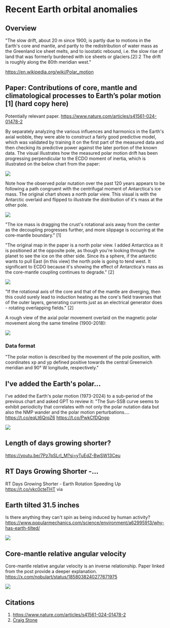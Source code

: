 # Recent Earth orbital anomalies

## Overview

"The slow drift, about 20 m since 1900, is partly due to motions in the Earth's core and mantle, and partly to the redistribution of water mass as the Greenland ice sheet melts, and to isostatic rebound, i.e. the slow rise of land that was formerly burdened with ice sheets or glaciers.[2]: 2  The drift is roughly along the 80th meridian west."

https://en.wikipedia.org/wiki/Polar_motion

## Paper: Contributions of core, mantle and climatological processes to Earth’s polar motion [1] (hard copy here)

Potentially relevant paper. https://www.nature.com/articles/s41561-024-01478-2

By separately analyzing the various influences and harmonics in the Earth's axial wobble, they were able to construct a fairly good predictive model, which was validated by training it on the first part of the measured data and then checking its predictive power against the later portion of the known data. The visual illustrates how the measured polar motion drift has been progressing perpendicular to the ECDO moment of inertia, which is illustrated on the below chart from the paper:

![](img/polar-motion-drift.jpg)

Note how the observed polar nutation over the past 120 years appears to be following a path congruent with the centrifugal moment of Antarctica's ice mass. The original chart shows a north polar view. This visual is with the Antarctic overlaid and flipped to illustrate the distribution of it's mass at the other pole.

![](img/polar-motion-drift-2.jpg)

"The ice mass is dragging the crust's rotational axis away from the center as the decoupling progresses further, and more slippage is occurring at the core-mantle boundary." [1]

"The original map in the paper is a north polar view. I added Antarctica as it is positioned at the opposite pole, as though you're looking through the planet to see the ice on the other side. Since its a sphere, if the antarctic wants to pull East (in this view) the north pole is going to tend west. It significant to ECDO because it's showing the effect of Antarctica's mass as the core-mantle coupling continues to degrade." [2]

![](img/npw.jpg)

"If the rotational axis of the core and that of the mantle are diverging, then this could surely lead to induction heating as the core's field traverses that of the outer layers, generating currents just as an electrical generator does - rotating overlapping fields." [2]

A rough view of the axial polar movement overlaid on the magnetic polar movement along the same timeline (1900-2018):

![](img/npw2.jpg)

### Data format

"The polar motion is described by the movement of the pole position, with coordinates xp and yp defined positive towards the central Greenwich meridian and 90° W longitude, respectively."

## I've added the Earth's polar...

I've added the Earth's polar motion (1973-2024) to a sub-period of the previous chart and asked GPT to review it: "The Sun-SSB curve seems to exhibit periodicity that correlates with not only the polar nutation data but also the NMP wander and the polar motion perturbations.… https://t.co/eqLt6QrqZ6 https://t.co/PwkCfDQngp

![](img/1832360727715238369-GW3W_6tXsAEKOKw.jpg)

## Length of days growing shorter?

https://youtu.be/7Pz7pSLrI_M?si=yTuEdZ-BwSW13Ceu

## RT Days Growing Shorter -...

RT Days Growing Shorter - Earth Rotation Speeding Up https://t.co/vkc0cteTHT via

## Earth tilted 31.5 inches

Is there anything they can't spin as being induced by human activity?
https://www.popularmechanics.com/science/environment/a62995913/why-has-earth-tilted/

![](img/photo_6024@25-11-2024_12-44-51.jpg)

## Core-mantle relative angular velocity

Core-mantle relative angular velocity is an inverse relationship. Paper linked from the post provide a deeper explanation. 
https://x.com/nobulart/status/1858038240277671975

![](img/photo_6146@08-12-2024_10-33-06.jpg)

## Citations

1. https://www.nature.com/articles/s41561-024-01478-2
2. [Craig Stone](https://nobulart.com)
